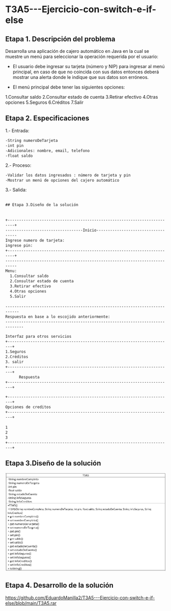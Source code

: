 # T3A5---Ejercicio-con-switch-e-if-else

## Etapa 1. Descripción del problema 

Desarrolla una aplicación de cajero automático en Java en la cual se muestre un menú para seleccionar la operación requerida por el usuario:

- El usuario debe ingresar su tarjeta (número y NIP) para ingresar al menú principal, en caso de que no coincida con sus datos entonces deberá mostrar una alerta donde le indique que sus datos son erróneos.

- El menú principal debe tener las siguientes opciones:

1.Consultar saldo
2.Consultar estado de cuenta
3.Retirar efectivo
4.Otras opciones
5.Seguros
6.Créditos
7.Salir

## Etapa 2. Especificaciones
1.- Entrada:

    -String numeroDeTarjeta
    -int pin 
    -Adicionales: nombre, email, telefono
    -float saldo
    
2.- Proceso:
    
    -Validar los datos ingresados : número de tarjeta y pin
    -Mostrar un menú de opciones del cajero automático
    
3.- Salida:
  ~~~
  
  ## Etapa 3.Diseño de la solución
  
  
  +-------------------------------------------------------------------------+
  ----------------------------------Inicio-----------------------------------
  Ingrese numero de tarjeta:
  ingrese pin:
  +-------------------------------------------------------------------------+
  ---------------------------------------------------------------------------
  Menu:
    1.Consultar saldo
    2.Consultar estado de cuenta
    3.Retirar efectivo
    4.Otras opciones
    5.Salir
    
  ----------------------------------------------------------------------------
  Respuesta en base a lo escojido anteriormente:
 ------------------------------------------------------------------------------ 
  ~~~
  
  ~~~
  Interfaz para otros servicios 
  +------------------------------------------------------------------------+
  1.Seguros
  2.Créditos
  3. salir
  +------------------------------------------------------------------------+
        Respuesta 
  +------------------------------------------------------------------------+
  ~~~
  ~~~
  +------------------------------------------------------------------------+
  Opciones de creditos
  +------------------------------------------------------------------------+
  
  1
  2
  3
  +------------------------------------------------------------------------+
~~~  
## Etapa 3.Diseño de la solución
![](https://github.com/EduardoManilla2/T3A5---Ejercicio-con-switch-e-if-else/blob/main/Clase%20-.png)  

## Etapa 4. Desarrollo de la solución
https://github.com/EduardoManilla2/T3A5---Ejercicio-con-switch-e-if-else/blob/main/T3A5.rar



